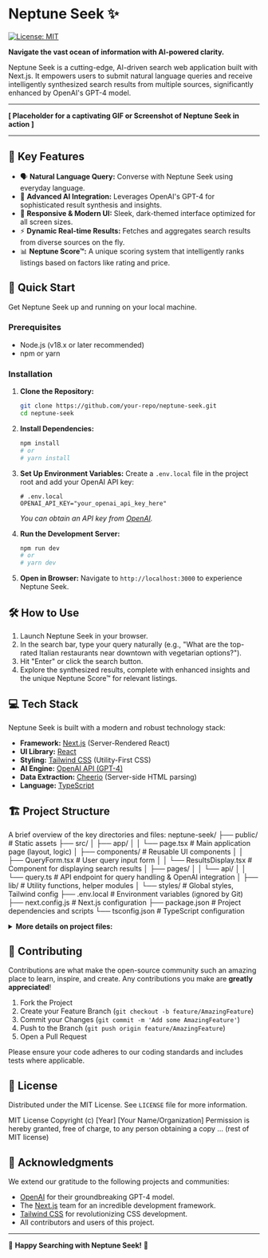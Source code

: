 # Neptune Seek ✨

[![License: MIT](https://img.shields.io/badge/License-MIT-yellow.svg)](https://opensource.org/licenses/MIT)
<!-- Add other relevant badges: e.g., build status, version, stars -->
<!-- Example: [![GitHub stars](https://img.shields.io/github/stars/your-repo/neptune-seek.svg?style=social&label=Star)](https://github.com/your-repo/neptune-seek) -->

**Navigate the vast ocean of information with AI-powered clarity.**

Neptune Seek is a cutting-edge, AI-driven search web application built with Next.js. It empowers users to submit natural language queries and receive intelligently synthesized search results from multiple sources, significantly enhanced by OpenAI's GPT-4 model.

---

<!-- Consider adding a GIF or a high-quality screenshot of the application here -->
<!-- ![Neptune Seek Demo](link-to-your-gif-or-screenshot.png) -->
**[ Placeholder for a captivating GIF or Screenshot of Neptune Seek in action ]**

---

## 🌟 Key Features

*   🗣️ **Natural Language Query:** Converse with Neptune Seek using everyday language.
*   🧠 **Advanced AI Integration:** Leverages OpenAI's GPT-4 for sophisticated result synthesis and insights.
*   📱 **Responsive & Modern UI:** Sleek, dark-themed interface optimized for all screen sizes.
*   ⚡ **Dynamic Real-time Results:** Fetches and aggregates search results from diverse sources on the fly.
*   📊 **Neptune Score™:** A unique scoring system that intelligently ranks listings based on factors like rating and price.

## 🚀 Quick Start

Get Neptune Seek up and running on your local machine.

### Prerequisites

*   Node.js (v18.x or later recommended)
*   npm or yarn

### Installation

1.  **Clone the Repository:**
    ```bash
    git clone https://github.com/your-repo/neptune-seek.git
    cd neptune-seek
    ```

2.  **Install Dependencies:**
    ```bash
    npm install
    # or
    # yarn install
    ```

3.  **Set Up Environment Variables:**
    Create a `.env.local` file in the project root and add your OpenAI API key:
    ```env
    # .env.local
    OPENAI_API_KEY="your_openai_api_key_here"
    ```
    *You can obtain an API key from [OpenAI](https://platform.openai.com/account/api-keys).*

4.  **Run the Development Server:**
    ```bash
    npm run dev
    # or
    # yarn dev
    ```

5.  **Open in Browser:**
    Navigate to `http://localhost:3000` to experience Neptune Seek.

## 🛠️ How to Use

1.  Launch Neptune Seek in your browser.
2.  In the search bar, type your query naturally (e.g., "What are the top-rated Italian restaurants near downtown with vegetarian options?").
3.  Hit "Enter" or click the search button.
4.  Explore the synthesized results, complete with enhanced insights and the unique Neptune Score™ for relevant listings.

## 💻 Tech Stack

Neptune Seek is built with a modern and robust technology stack:

*   **Framework:** [Next.js](https://nextjs.org/) (Server-Rendered React)
*   **UI Library:** [React](https://reactjs.org/)
*   **Styling:** [Tailwind CSS](https://tailwindcss.com/) (Utility-First CSS)
*   **AI Engine:** [OpenAI API (GPT-4)](https://openai.com/gpt-4)
*   **Data Extraction:** [Cheerio](https://cheerio.js.org/) (Server-side HTML parsing)
*   **Language:** [TypeScript](https://www.typescriptlang.org/)

<!-- Consider adding logos for a more visual appeal if you have space or prefer it -->
<!--
| Technology      | Description                                     |
|-----------------|-------------------------------------------------|
| Next.js         | Framework for server-rendered React apps        |
| React           | Library for building user interfaces            |
| Tailwind CSS    | Utility-first CSS framework                     |
| OpenAI API      | AI for result enhancement (GPT-4)               |
| Cheerio         | HTML parsing and data extraction                |
-->

## 🏗️ Project Structure

A brief overview of the key directories and files:
neptune-seek/
├── public/ # Static assets
├── src/
│ ├── app/
│ │ └── page.tsx # Main application page (layout, logic)
│ ├── components/ # Reusable UI components
│ │ ├── QueryForm.tsx # User query input form
│ │ └── ResultsDisplay.tsx # Component for displaying search results
│ ├── pages/
│ │ └── api/
│ │ └── query.ts # API endpoint for query handling & OpenAI integration
│ ├── lib/ # Utility functions, helper modules
│ └── styles/ # Global styles, Tailwind config
├── .env.local # Environment variables (ignored by Git)
├── next.config.js # Next.js configuration
├── package.json # Project dependencies and scripts
└── tsconfig.json # TypeScript configuration
<details>
<summary><strong>More details on project files:</strong></summary>

-   `src/app/page.tsx`: The primary entry point and layout for the application. Contains the main logic for query submission and result display.
-   `src/components/QueryForm.tsx`: A dedicated React component managing the user's input field and submission.
-   `src/components/ResultsDisplay.tsx`: Responsible for rendering the fetched and synthesized search results, including Neptune Scores.
-   `src/pages/api/query.ts`: The backend API route that receives user queries, interacts with external search sources (via Cheerio if scraping), and leverages the OpenAI API for synthesis.
</details>

## 🤝 Contributing

Contributions are what make the open-source community such an amazing place to learn, inspire, and create. Any contributions you make are **greatly appreciated**!

1.  Fork the Project
2.  Create your Feature Branch (`git checkout -b feature/AmazingFeature`)
3.  Commit your Changes (`git commit -m 'Add some AmazingFeature'`)
4.  Push to the Branch (`git push origin feature/AmazingFeature`)
5.  Open a Pull Request

Please ensure your code adheres to our coding standards and includes tests where applicable.

## 📜 License

Distributed under the MIT License. See `LICENSE` file for more information.

MIT License
Copyright (c) [Year] [Your Name/Organization]
Permission is hereby granted, free of charge, to any person obtaining a copy
... (rest of MIT license)
## 🙏 Acknowledgments

We extend our gratitude to the following projects and communities:

*   [OpenAI](https://openai.com/) for their groundbreaking GPT-4 model.
*   The [Next.js](https://nextjs.org/) team for an incredible development framework.
*   [Tailwind CSS](https://tailwindcss.com/) for revolutionizing CSS development.
*   All contributors and users of this project.

---

🚀 **Happy Searching with Neptune Seek!** 🚀
